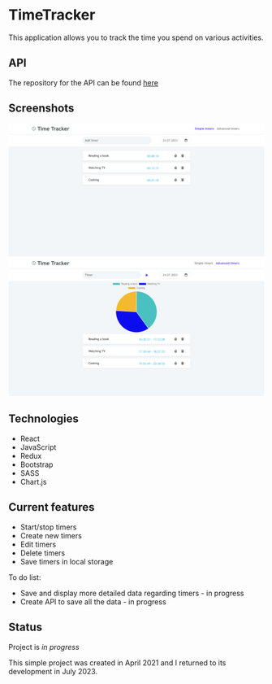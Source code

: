 # TimeTracker

This application allows you to track the time you spend on various activities.

## API
The repository for the API can be found [here](https://github.com/BSkura98/time-tracker-api)

## Screenshots

![Screenshot](./img/screenshot.PNG)
![Screenshot](./img/screenshot2.png)

## Technologies
* React
* JavaScript
* Redux
* Bootstrap
* SASS
* Chart.js

## Current features

- Start/stop timers
- Create new timers
- Edit timers
- Delete timers
- Save timers in local storage

To do list:
* Save and display more detailed data regarding timers - in progress
* Create API to save all the data - in progress

## Status

Project is _in progress_

This simple project was created in April 2021 and I returned to its development in July 2023.
